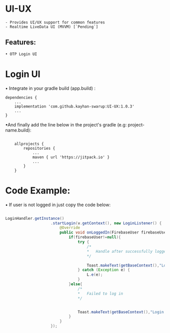 # UI-UX
	- Provides UI/UX support for common features
	- Realtime LiveData UI (MVVM) [`Pending`]

## Features:
	• OTP Login UI
	
	
# Login UI
• Integrate in your gradle build (app.build) :
			
```
dependencies {
    ...
    implementation 'com.github.kayhan-swarup:UI-UX:1.0.3'
    ...
}
```

			
	
•And finally add the line below in the project's gradle (e.g: project-name.build):

```

    allprojects {
        repositories {
            ...        
            maven { url 'https://jitpack.io' }
            ...
        }
    }

```


# Code Example:

• If user is not logged in just copy the code below:


```java

LoginHandler.getInstance()
                    .startLogin(v.getContext(), new LoginListener() {
                        @Override
                        public void onLoggedIn(FirebaseUser firebaseUser) {
                            if(firebaseUser!=null){
                                try {
                                    /*
                                    *   Handle after successfully logged in
                                    */

                                    Toast.makeText(getBaseContext(),"Logged in: "+firebaseUser.getPhoneNumber(),Toast.LENGTH_LONG).show();
                                } catch (Exception e) {
                                    L.e(e);
                                }
                            }else{
                                /*
                                *   Failed to log in
                                */


                                Toast.makeText(getBaseContext(),"Login failed",Toast.LENGTH_LONG).show();
                            }
                        }
                    });
```

	

		
		
		
